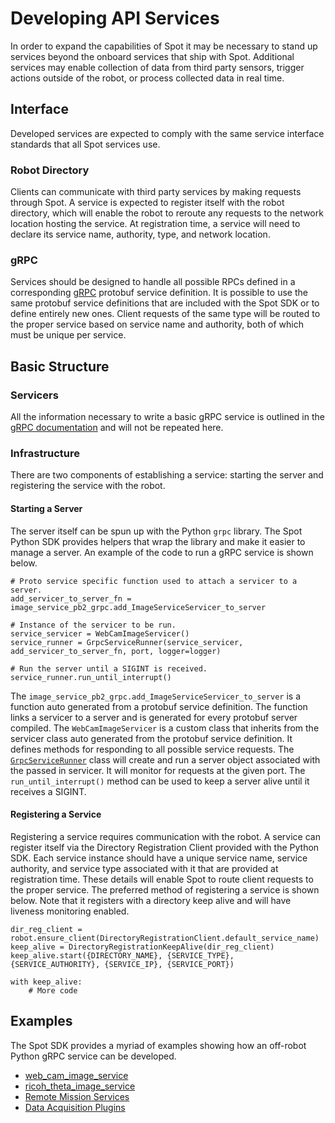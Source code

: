 <!--
Copyright (c) 2020 Boston Dynamics, Inc.  All rights reserved.

Downloading, reproducing, distributing or otherwise using the SDK Software
is subject to the terms and conditions of the Boston Dynamics Software
Development Kit License (20191101-BDSDK-SL).
-->

# Developing API Services

In order to expand the capabilities of Spot it may be necessary to stand up services beyond the onboard services that ship with Spot. Additional services may enable collection of data from third party sensors, trigger actions outside of the robot, or process collected data in real time.

## Interface
Developed services are expected to comply with the same service interface standards that all Spot services use.

### Robot Directory
Clients can communicate with third party services by making requests through Spot. A service is expected to register itself with the robot directory, which will enable the robot to reroute any requests to the network location hosting the service. At registration time, a service will need to declare its service name, authority, type, and network location.

### gRPC
Services should be designed to handle all possible RPCs defined in a corresponding [gRPC](https://grpc.io/) protobuf service definition. It is possible to use the same protobuf service definitions that are included with the Spot SDK or to define entirely new ones. Client requests of the same type will be routed to the proper service based on service name and authority, both of which must be unique per service.

## Basic Structure

### Servicers
All the information necessary to write a basic gRPC service is outlined in the [gRPC documentation](https://grpc.io/docs/languages/python/basics/) and will not be repeated here.

### Infrastructure
There are two components of establishing a service: starting the server and registering the service with the robot.

#### Starting a Server 
The server itself can be spun up with the Python `grpc` library. The Spot Python SDK provides helpers that wrap the library and make it easier to manage a server. An example of the code to run a gRPC service is shown below.
```
# Proto service specific function used to attach a servicer to a server.
add_servicer_to_server_fn = image_service_pb2_grpc.add_ImageServiceServicer_to_server

# Instance of the servicer to be run.
service_servicer = WebCamImageServicer()
service_runner = GrpcServiceRunner(service_servicer, add_servicer_to_server_fn, port, logger=logger)

# Run the server until a SIGINT is received.
service_runner.run_until_interrupt()
```
The `image_service_pb2_grpc.add_ImageServiceServicer_to_server` is a function auto generated from a protobuf service definition. The function links a servicer to a server and is generated for every protobuf server compiled. The `WebCamImageServicer` is a custom class that inherits from the servicer class auto generated from the protobuf service definition. It defines methods for responding to all possible service requests. The [`GrpcServiceRunner`](../../python/bosdyn-client/src/bosdyn/client/util.py) class will create and run a server object associated with the passed in servicer. It will monitor for requests at the given port. The `run_until_interrupt()` method can be used to keep a server alive until it receives a SIGINT.

#### Registering a Service 
Registering a service requires communication with the robot. A service can register itself via the Directory Registration Client provided with the Python SDK. Each service instance should have a unique service name, service authority, and service type associated with it that are provided at registration time. These details will enable Spot to route client requests to the proper service. The preferred method of registering a service is shown below. Note that it registers with a directory keep alive and will have liveness monitoring enabled.
```
dir_reg_client = robot.ensure_client(DirectoryRegistrationClient.default_service_name)
keep_alive = DirectoryRegistrationKeepAlive(dir_reg_client)
keep_alive.start({DIRECTORY_NAME}, {SERVICE_TYPE}, {SERVICE_AUTHORITY}, {SERVICE_IP}, {SERVICE_PORT})

with keep_alive:
	# More code
```

## Examples
The Spot SDK provides a myriad of examples showing how an off-robot Python gRPC service can be developed.
- [web_cam_image_service](../../python/examples/web_cam_image_service/README.md)
- [ricoh_theta_image_service](../../python/examples/ricoh_theta/README.md)
- [Remote Mission Services](../../python/examples/remote_mission_service/README.md)
- [Data Acquisition Plugins](../../python/examples/data_acquisition_service/README.md)
